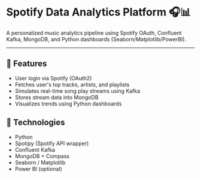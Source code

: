 # Spotify Data Analytics Platform 🎧📊

A personalized music analytics pipeline using Spotify OAuth, Confluent Kafka, MongoDB, and Python dashboards (Seaborn/Matplotlib/PowerBI).

---

## 🚀 Features

- User login via Spotify (OAuth2)
- Fetches user's top tracks, artists, and playlists
- Simulates real-time song play streams using Kafka
- Stores stream data into MongoDB
- Visualizes trends using Python dashboards


## 🔧 Technologies

- Python
- Spotipy (Spotify API wrapper)
- Confluent Kafka
- MongoDB + Compass
- Seaborn / Matplotlib
- Power BI (optional)

